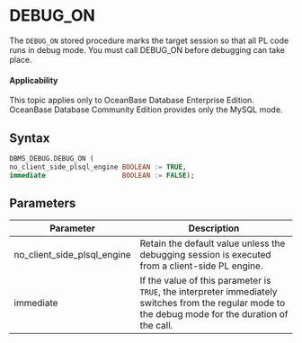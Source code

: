 DEBUG_ON
=============================
The `DEBUG_ON` stored procedure marks the target session so that all PL code runs in debug mode. You must call DEBUG_ON before debugging can take place.

  <main id="notice" >
    <h4>Applicability</h4>
    <p>This topic applies only to OceanBase Database Enterprise Edition. OceanBase Database Community Edition provides only the MySQL mode. </p>
  </main>

Syntax
-----------

```sql
DBMS_DEBUG.DEBUG_ON (
no_client_side_plsql_engine BOOLEAN := TRUE,
immediate                   BOOLEAN := FALSE);
```



Parameters
-------------



| **Parameter** | **Description** |
|-----------------------------|----------------------------------------------|
| no_client_side_plsql_engine | Retain the default value unless the debugging session is executed from a client-side PL engine.  |
| immediate | If the value of this parameter is `TRUE`, the interpreter immediately switches from the regular mode to the debug mode for the duration of the call.  |


